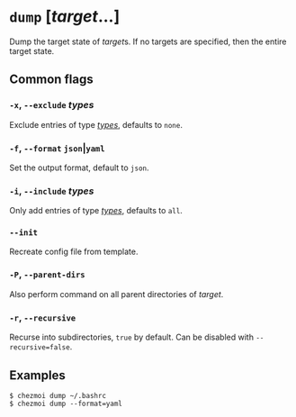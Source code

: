 # `dump` [*target*...]

Dump the target state of *target*s. If no targets are specified, then the
entire target state.

## Common flags

### `-x`, `--exclude` *types*

Exclude entries of type [*types*](../command-line-flags/common.md#available-types),
defaults to `none`.

### `-f`, `--format` `json`|`yaml`

Set the output format, default to `json`.

### `-i`, `--include` *types*

Only add entries of type [*types*](../command-line-flags/common.md#available-types),
defaults to `all`.

### `--init`

Recreate config file from template.

### `-P`, `--parent-dirs`

Also perform command on all parent directories of *target*.

### `-r`, `--recursive`

Recurse into subdirectories, `true` by default. Can be disabled with `--recursive=false`.

## Examples

```console
$ chezmoi dump ~/.bashrc
$ chezmoi dump --format=yaml
```
